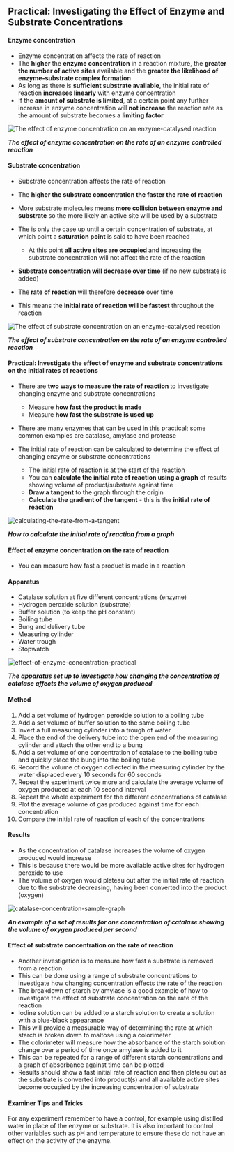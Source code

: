 Practical: Investigating the Effect of Enzyme and Substrate Concentrations
--------------------------------------------------------------------------

#### Enzyme concentration

* Enzyme concentration affects the rate of reaction
* The <b>higher</b> the <b>enzyme concentration</b> in a reaction mixture, the <b>greater the number of active sites</b> available and the <b>greater the likelihood of enzyme-substrate complex formation</b>
* As long as there is <b>sufficient substrate available</b>, the initial rate of reaction<b> increases linearly</b> with enzyme concentration
* If the <b>amount of substrate is limited</b>, at a certain point any further increase in enzyme concentration will <b>not increase</b> the reaction rate as the amount of substrate becomes a <b>limiting factor</b>

![The effect of enzyme concentration on an enzyme-catalysed reaction](The-effect-of-enzyme-concentration-on-an-enzyme-catalysed-reaction.png)

<i><b>The effect of enzyme concentration on the rate of an enzyme controlled reaction</b></i>

#### Substrate concentration

* Substrate concentration affects the rate of reaction
* The <b>higher the substrate concentration the faster the rate of reaction</b>
* More substrate molecules means <b>more collision between enzyme and substrate</b> so the more likely an active site will be used by a substrate
* The is only the case up until a certain concentration of substrate, at which point a <b>saturation point</b> is said to have been reached

  + At this point <b>all active sites are occupied </b>and increasing the substrate concentration will not affect the rate of the reaction
* <b>Substrate concentration will decrease over time</b> (if no new substrate is added)
* The<b> rate of reaction </b>will therefore <b>decrease</b> over time
* This means the <b>initial rate of reaction will be fastest</b> throughout the reaction

![The effect of substrate concentration on an enzyme-catalysed reaction](The-effect-of-substrate-concentration-on-an-enzyme-catalysed-reaction.png)

<i><b>The effect of substrate concentration on the rate of an enzyme controlled reaction</b></i>

#### Practical: Investigate the effect of enzyme and substrate concentrations on the initial rates of reactions

* There are <b>two ways to measure the rate of reaction </b>to investigate changing enzyme and substrate concentrations

  + Measure <b>how fast the product is made</b>
  + Measure <b>how fast the substrate is used up</b>
* There are many enzymes that can be used in this practical; some common examples are catalase, amylase and protease
* The initial rate of reaction can be calculated to determine the effect of changing enzyme or substrate concentrations

  + The initial rate of reaction is at the start of the reaction
  + You can <b>calculate the initial rate of reaction using a graph</b> of results showing volume of product/substrate against time
  + <b>Draw a tangent</b> to the graph through the origin
  + <b>Calculate the gradient of the tangent</b> - this is the <b>initial rate of reaction</b>

![calculating-the-rate-from-a-tangent](calculating-the-rate-from-a-tangent.png)

<i><b>How to calculate the initial rate of reaction from a graph</b></i>

#### Effect of enzyme concentration on the rate of reaction

* You can measure how fast a product is made in a reaction

#### Apparatus

* Catalase solution at five different concentrations (enzyme)
* Hydrogen peroxide solution (substrate)
* Buffer solution (to keep the pH constant)
* Boiling tube
* Bung and delivery tube
* Measuring cylinder
* Water trough
* Stopwatch

![effect-of-enzyme-concentration-practical](effect-of-enzyme-concentration-practical.png)

<i><b>The apparatus set up to investigate how changing the concentration of catalase affects the volume of oxygen produced</b></i>

#### Method

1. Add a set volume of hydrogen peroxide solution to a boiling tube
2. Add a set volume of buffer solution to the same boiling tube
3. Invert a full measuring cylinder into a trough of water
4. Place the end of the delivery tube into the open end of the measuring cylinder and attach the other end to a bung
5. Add a set volume of one concentration of catalase to the boiling tube and quickly place the bung into the boiling tube
6. Record the volume of oxygen collected in the measuring cylinder by the water displaced every 10 seconds for 60 seconds
7. Repeat the experiment twice more and calculate the average volume of oxygen produced at each 10 second interval
8. Repeat the whole experiment for the different concentrations of catalase
9. Plot the average volume of gas produced against time for each concentration
10. Compare the initial rate of reaction of each of the concentrations

#### Results

* As the concentration of catalase increases the volume of oxygen produced would increase
* This is because there would be more available active sites for hydrogen peroxide to use
* The volume of oxygen would plateau out after the initial rate of reaction due to the substrate decreasing, having been converted into the product (oxygen)

![catalase-concentration-sample-graph](catalase-concentration-sample-graph.png)

<i><b>An example of a set of results for one concentration of catalase showing the volume of oxygen produced per second</b></i>

#### Effect of substrate concentration on the rate of reaction

* Another investigation is to measure how fast a substrate is removed from a reaction
* This can be done using a range of substrate concentrations to investigate how changing concentration effects the rate of the reaction
* The breakdown of starch by amylase is a good example of how to investigate the effect of substrate concentration on the rate of the reaction
* Iodine solution can be added to a starch solution to create a solution with a blue-black appearance
* This will provide a measurable way of determining the rate at which starch is broken down to maltose using a colorimeter
* The colorimeter will measure how the absorbance of the starch solution change over a period of time once amylase is added to it
* This can be repeated for a range of different starch concentrations and a graph of absorbance against time can be plotted
* Results should show a fast initial rate of reaction and then plateau out as the substrate is converted into product(s) and all available active sites become occupied by the increasing concentration of substrate

#### Examiner Tips and Tricks

For any experiment remember to have a control, for example using distilled water in place of the enzyme or substrate. It is also important to control other variables such as pH and temperature to ensure these do not have an effect on the activity of the enzyme.